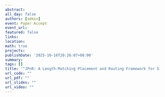 ```yaml
---
abstract: 
all_day: false
authors: [admin]
event: Paper Accept
event_url: 
featured: false
links:
location: 
math: true
projects:
publishDate: '2025-10-16T20:26:07+08:00'
summary: 
tags: []
title: '"JPnR: A Length-Matching Placement and Routing Framework for Single-Flux-Quantum Circuits" is accepted by IEEE Transactions on Computers'
url_code: ""
url_pdf: ""
url_slides: ""
url_video: ""
---
```

